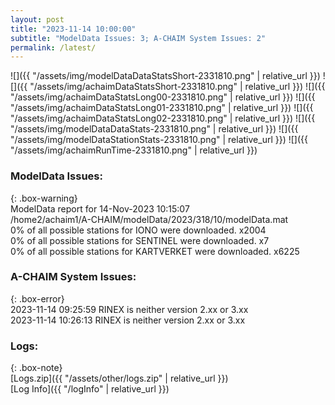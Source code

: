 ```yaml
---
layout: post
title: "2023-11-14 10:00:00"
subtitle: "ModelData Issues: 3; A-CHAIM System Issues: 2"
permalink: /latest/
---
```


![]({{ "/assets/img/modelDataDataStatsShort-2331810.png" | relative_url }})
![]({{ "/assets/img/achaimDataStatsShort-2331810.png" | relative_url }})
![]({{ "/assets/img/achaimDataStatsLong00-2331810.png" | relative_url }})
![]({{ "/assets/img/achaimDataStatsLong01-2331810.png" | relative_url }})
![]({{ "/assets/img/achaimDataStatsLong02-2331810.png" | relative_url }})
![]({{ "/assets/img/modelDataDataStats-2331810.png" | relative_url }})
![]({{ "/assets/img/modelDataStationStats-2331810.png" | relative_url }})
![]({{ "/assets/img/achaimRunTime-2331810.png" | relative_url }})


### ModelData Issues:  
  
{: .box-warning}  
 ModelData report for 14-Nov-2023 10:15:07   
 /home2/achaim1/A-CHAIM/modelData/2023/318/10/modelData.mat   
 0% of all possible stations for IONO were downloaded. x2004   
 0% of all possible stations for SENTINEL were downloaded. x7   
 0% of all possible stations for KARTVERKET were downloaded. x6225   
  
### A-CHAIM System Issues:  
  
{: .box-error}  
2023-11-14 09:25:59 RINEX is neither version 2.xx or 3.xx  
2023-11-14 10:26:13 RINEX is neither version 2.xx or 3.xx  

### Logs:  
  
{: .box-note}  
[Logs.zip]({{ "/assets/other/logs.zip" | relative_url }})  
[Log Info]({{ "/logInfo" | relative_url }})  
